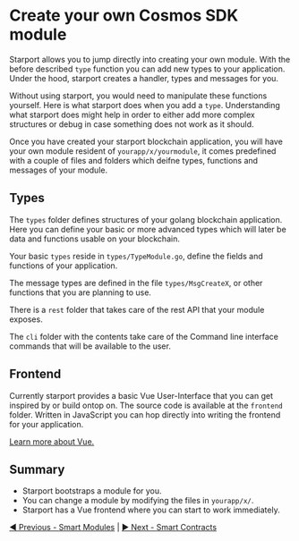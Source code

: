 # Create your own Cosmos SDK module

Starport allows you to jump directly into creating your own module. With the before described `type` function you can add new types to your application. Under the hood, starport creates a handler, types and messages for you. 

Without using starport, you would need to manipulate these functions yourself. Here is what starport does when you add a `type`. Understanding what starport does might help in order to either add more complex structures or debug in case something does not work as it should.

Once you have created your starport blockchain application, you will have your own module resident of `yourapp/x/yourmodule`, it comes predefined with a couple of files and folders which deifne types, functions and messages of your module.

## Types

The `types` folder defines structures of your golang blockchain application. Here you can define your basic or more advanced types which will later be data and functions usable on your blockchain.

Your basic `types` reside in `types/TypeModule.go`, define the fields and functions of your application.

The message types are defined in the file `types/MsgCreateX`, or other functions that you are planning to use.

There is a `rest` folder that takes care of the rest API that your module exposes.

The `cli` folder with the contents take care of the Command line interface commands that will be available to the user.

## Frontend

Currently starport provides a basic Vue User-Interface that you can get inspired by or build ontop on. The source code is available at the `frontend` folder. Written in JavaScript you can hop directly into writing the frontend for your application.

[Learn more about Vue.](https://vuejs.org/)

## Summary

- Starport bootstraps a module for you.
- You can change a module by modifying the files in `yourapp/x/`.
- Starport has a Vue frontend where you can start to work immediately.

[◀️ Previous - Smart Modules](../../03%20Modules/04_smart_modules/04_smart_modules.md) | [▶️ Next - Smart Contracts](../../04%20Use%20Cases/01_smart_contracts/01_smart_contracts.md)  
